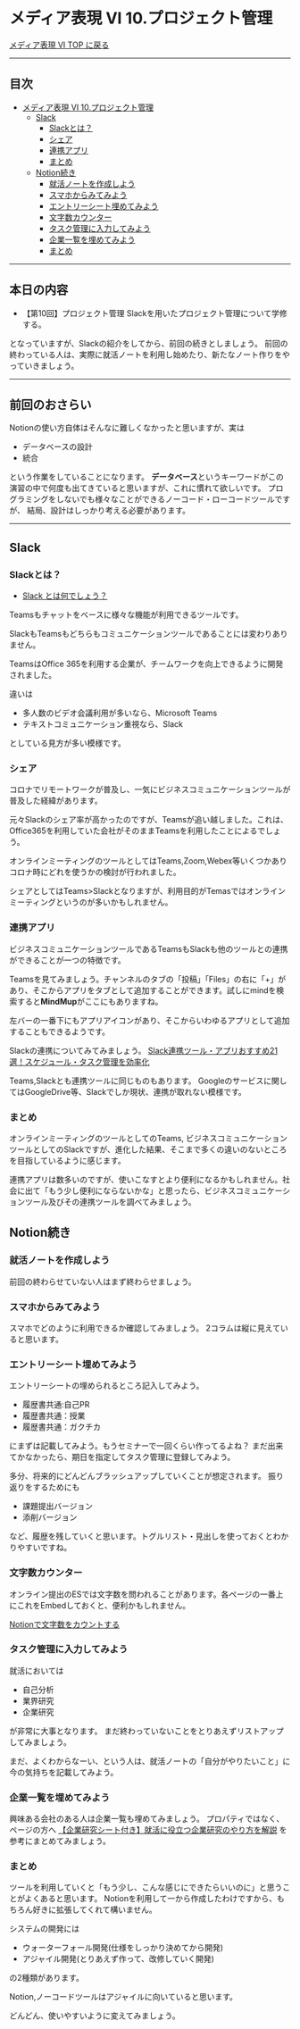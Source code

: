 # メディア表現 VI 10.プロジェクト管理

[メディア表現 VI TOP に戻る](./index.md)

---

## 目次<!-- omit in toc -->

- [メディア表現 VI 10.プロジェクト管理](#メディア表現-vi-10プロジェクト管理)
  - [Slack](#slack)
    - [Slackとは？](#slackとは)
    - [シェア](#シェア)
    - [連携アプリ](#連携アプリ)
    - [まとめ](#まとめ)
  - [Notion続き](#notion続き)
    - [就活ノートを作成しよう](#就活ノートを作成しよう)
    - [スマホからみてみよう](#スマホからみてみよう)
    - [エントリーシート埋めてみよう](#エントリーシート埋めてみよう)
    - [文字数カウンター](#文字数カウンター)
    - [タスク管理に入力してみよう](#タスク管理に入力してみよう)
    - [企業一覧を埋めてみよう](#企業一覧を埋めてみよう)
    - [まとめ](#まとめ-1)

---


## 本日の内容<!-- omit in toc -->
- 【第10回】プロジェクト管理 Slackを用いたプロジェクト管理について学修する。

となっていますが、Slackの紹介をしてから、前回の続きとしましょう。
前回の終わっている人は、実際に就活ノートを利用し始めたり、新たなノート作りをやっていきましょう。

---
## 前回のおさらい<!-- omit in toc -->
Notionの使い方自体はそんなに難しくなかったと思いますが、実は
- データベースの設計
- 統合

という作業をしていることになります。
**データベース**というキーワードがこの演習の中で何度も出てきていると思いますが、これに慣れて欲しいです。
プログラミングをしないでも様々なことができるノーコード・ローコードツールですが、
結局、設計はしっかり考える必要があります。

---
## Slack
### Slackとは？
- [Slack とは何でしょう？](https://www.youtube.com/watch?v=GTG-3OQArVQ)

Teamsもチャットをベースに様々な機能が利用できるツールです。

SlackもTeamsもどちらもコミュニケーションツールであることには変わりありません。

TeamsはOffice 365を利用する企業が、チームワークを向上できるように開発されました。

違いは
- 多人数のビデオ会議利用が多いなら、Microsoft Teams
- テキストコミュニケーション重視なら、Slack

としている見方が多い模様です。

### シェア
コロナでリモートワークが普及し、一気にビジネスコミュニケーションツールが普及した経緯があります。

元々Slackのシェア率が高かったのですが、Teamsが追い越しました。これは、Office365を利用していた会社がそのままTeamsを利用したことによるでしょう。

オンラインミーティングのツールとしてはTeams,Zoom,Webex等いくつかありコロナ時にどれを使うかの検討が行われました。

シェアとしてはTeams>Slackとなりますが、利用目的がTemasではオンラインミーティングというのが多いかもしれません。

### 連携アプリ
ビジネスコミュニケーションツールであるTeamsもSlackも他のツールとの連携ができることが一つの特徴です。

Teamsを見てみましょう。チャンネルのタブの「投稿」「Files」の右に「+」があり、そこからアプリをタブとして追加することができます。試しにmindを検索すると**MindMup**がここにもありますね。

左バーの一番下にもアプリアイコンがあり、そこからいわゆるアプリとして追加することもできるようです。

Slackの連携についてみてみましょう。
[Slack連携ツール・アプリおすすめ21選！スケジュール・タスク管理を効率化](https://product-senses.mazrica.com/senseslab/tool-reviews/slack-api)

Teams,Slackとも連携ツールに同じものもあります。
Googleのサービスに関してはGoogleDrive等、Slackでしか現状、連携が取れない模様です。

### まとめ
オンラインミーティングのツールとしてのTeams, ビジネスコミュニケーションツールとしてのSlackですが、進化した結果、そこまで多くの違いのないところを目指しているように感じます。

連携アプリは数多いのですが、使いこなすとより便利になるかもしれません。社会に出て「もう少し便利にならないかな」と思ったら、ビジネスコミュニケーションツール及びその連携ツールを調べてみましょう。



## Notion続き
### 就活ノートを作成しよう
前回の終わらせていない人はまず終わらせましょう。

### スマホからみてみよう
スマホでどのように利用できるか確認してみましょう。
2コラムは縦に見えていると思います。

### エントリーシート埋めてみよう
エントリーシートの埋められるところ記入してみよう。
- 履歴書共通:自己PR
- 履歴書共通：授業
- 履歴書共通：ガクチカ

にまずは記載してみよう。もうセミナーで一回くらい作ってるよね？
まだ出来てかなかったら、期日を指定してタスク管理に登録してみよう。

多分、将来的にどんどんブラッシュアップしていくことが想定されます。
振り返りをするためにも
- 課題提出バージョン
- 添削バージョン

など、履歴を残していくと思います。トグルリスト・見出しを使っておくとわかりやすいですね。

### 文字数カウンター
オンライン提出のESでは文字数を問われることがあります。各ページの一番上にこれをEmbedしておくと、便利かもしれません。

[Notionで文字数をカウントする](https://blog.cohu.dev/notion-count)

### タスク管理に入力してみよう
就活においては
- 自己分析
- 業界研究
- 企業研究

が非常に大事となります。
まだ終わっていないことをとりあえずリストアップしてみましょう。

まだ、よくわからなーい、という人は、就活ノートの「自分がやりたいこと」に今の気持ちを記載してみよう。

### 企業一覧を埋めてみよう
興味ある会社のある人は企業一覧も埋めてみましょう。
プロパティではなく、ページの方へ
[【企業研究シート付き】就活に役立つ企業研究のやり方を解説](https://job.rikunabi.com/contents/company/2536/)
を参考にまとめてみましょう。





### まとめ
ツールを利用していくと「もう少し、こんな感じにできたらいいのに」と思うことがよくあると思います。
Notionを利用して一から作成したわけですから、もちろん好きに拡張してくれて構いません。

システムの開発には
- ウォーターフォール開発(仕様をしっかり決めてから開発)
- アジャイル開発(とりあえず作って、改修していく開発)

の2種類があります。

Notion,ノーコードツールはアジャイルに向いていると思います。

どんどん、使いやすいように変えてみましょう。
